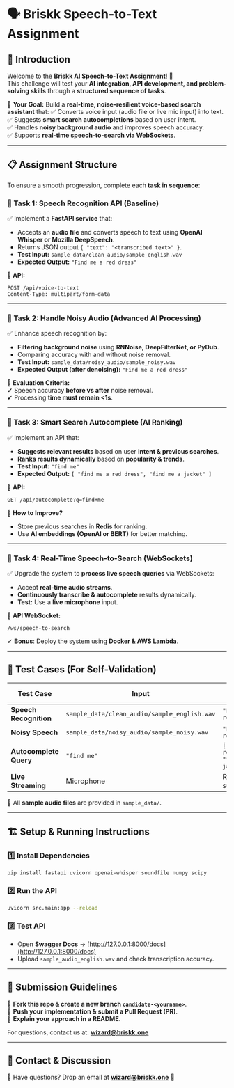 # 🗣️ Briskk Speech-to-Text Assignment

## 📌 Introduction

Welcome to the **Briskk AI Speech-to-Text Assignment**! 🎤  
This challenge will test your **AI integration, API development, and problem-solving skills** through a **structured sequence of tasks**.  

🚀 **Your Goal:** Build a **real-time, noise-resilient voice-based search assistant** that:
✅ Converts voice input (audio file or live mic input) into text.  
✅ Suggests **smart search autocompletions** based on user intent.  
✅ Handles **noisy background audio** and improves speech accuracy.  
✅ Supports **real-time speech-to-search via WebSockets**.  

---

## 📋 **Assignment Structure**
To ensure a smooth progression, complete each **task in sequence**:  

### **🔹 Task 1: Speech Recognition API (Baseline)**
✅ Implement a **FastAPI service** that:  
- Accepts an **audio file** and converts speech to text using **OpenAI Whisper or Mozilla DeepSpeech**.  
- Returns JSON output `{ "text": "<transcribed text>" }`.  
- **Test Input:** `sample_data/clean_audio/sample_english.wav`  
- **Expected Output:** `"Find me a red dress"`  

**📌 API:**  
```http
POST /api/voice-to-text
Content-Type: multipart/form-data
```  

---

### **🔹 Task 2: Handle Noisy Audio (Advanced AI Processing)**
✅ Enhance speech recognition by:  
- **Filtering background noise** using **RNNoise, DeepFilterNet, or PyDub**.  
- Comparing accuracy with and without noise removal.  
- **Test Input:** `sample_data/noisy_audio/sample_noisy.wav`  
- **Expected Output (after denoising):** `"Find me a red dress"`  

**📌 Evaluation Criteria:**  
✔ Speech accuracy **before vs after** noise removal.  
✔ Processing **time must remain <1s**.  

---

### **🔹 Task 3: Smart Search Autocomplete (AI Ranking)**
✅ Implement an API that:  
- **Suggests relevant results** based on user **intent & previous searches**.  
- **Ranks results dynamically** based on **popularity & trends**.  
- **Test Input:** `"find me"`  
- **Expected Output:** `[ "find me a red dress", "find me a jacket" ]`  

**📌 API:**  
```http
GET /api/autocomplete?q=find+me
```  

**📌 How to Improve?**  
- Store previous searches in **Redis** for ranking.  
- Use **AI embeddings (OpenAI or BERT)** for better matching.  

---

### **🔹 Task 4: Real-Time Speech-to-Search (WebSockets)**
✅ Upgrade the system to **process live speech queries** via WebSockets:  
- Accept **real-time audio streams**.  
- **Continuously transcribe & autocomplete** results dynamically.  
- **Test:** Use a **live microphone** input.  

**📌 API WebSocket:**  
```ws
/ws/speech-to-search
```  

✔ **Bonus**: Deploy the system using **Docker & AWS Lambda**.  

---

## 🔬 **Test Cases** (For Self-Validation)

| **Test Case** | **Input** | **Expected Output** |
|--------------|----------|----------------|
| **Speech Recognition** | `sample_data/clean_audio/sample_english.wav` | `"Find me a red dress"` |
| **Noisy Speech** | `sample_data/noisy_audio/sample_noisy.wav` | `"Find me a red dress"` |
| **Autocomplete Query** | `"find me"` | `["find me a red dress", "find me a jacket"]` |
| **Live Streaming** | Microphone | Real-time suggestions |

📂 All **sample audio files** are provided in `sample_data/`.  

---

## 🏗️ **Setup & Running Instructions**

### **1️⃣ Install Dependencies**
```bash
pip install fastapi uvicorn openai-whisper soundfile numpy scipy
```

### **2️⃣ Run the API**
```bash
uvicorn src.main:app --reload
```

### **3️⃣ Test API**
- Open **Swagger Docs** → [http://127.0.0.1:8000/docs](http://127.0.0.1:8000/docs)  
- Upload `sample_audio_english.wav` and check transcription accuracy.  

---

## 🚀 **Submission Guidelines**

📌 **Fork this repo & create a new branch `candidate-<yourname>`**.  
📌 **Push your implementation & submit a Pull Request (PR)**.  
📌 **Explain your approach in a README**.  

For questions, contact us at: **wizard@briskk.one**  

---

## 📩 **Contact & Discussion**

📢 Have questions? Drop an email at **wizard@briskk.one** 🚀
